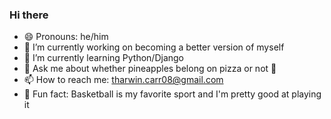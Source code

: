 ### Hi there

- 😄 Pronouns: he/him
- 🔭 I’m currently working on becoming a better version of myself
- 🌱 I’m currently learning Python/Django
- 💬 Ask me about whether pineapples belong on pizza or not 👀
- 📫 How to reach me: tharwin.carr08@gmail.com
- 🏀 Fun fact: Basketball is my favorite sport and I'm pretty good at playing it
